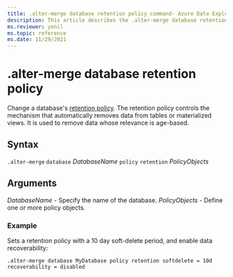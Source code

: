 ```yaml
---
title: .alter-merge database retention policy command- Azure Data Explorer
description: This article describes the .alter-merge database retention policy command in Azure Data Explorer.
ms.reviewer: yonil
ms.topic: reference
ms.date: 11/29/2021
---
```

# .alter-merge database retention policy

Change a database's [retention policy](retentionpolicy.md). The retention policy controls the mechanism that automatically removes data from tables or materialized views. It is used to remove data whose relevance is age-based. 
 

## Syntax

`.alter-merge` `database` *DatabaseName* `policy` `retention` *PolicyObjects*

## Arguments

*DatabaseName* - Specify the name of the database. 
*PolicyObjects* - Define one or more policy objects.

### Example

Sets a retention policy with a 10 day soft-delete period, and enable data recoverability:

```kusto
.alter-merge database MyDatabase policy retention softdelete = 10d recoverability = disabled
```
